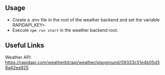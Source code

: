 

## Usage
- Create a .env file in the root of the weather backend and set the variable RAPIDAPI_KEY=<YOUR API KEY>.
- Execute `npm run start` in the weather backend root.


## Useful Links
Weather API: https://rapidapi.com/weatherbit/api/weather/playground/59333c51e4b05d38a42ea925